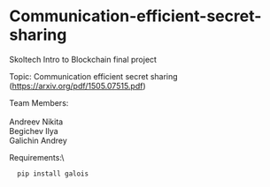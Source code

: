 # Communication-efficient-secret-sharing

Skoltech Intro to Blockchain final project

Topic: Communication efficient secret sharing 
  (https://arxiv.org/pdf/1505.07515.pdf)

Team Members:\
\
Andreev Nikita\
Begichev Ilya\
Galichin Andrey

Requirements:\
```rb
  pip install galois
```
